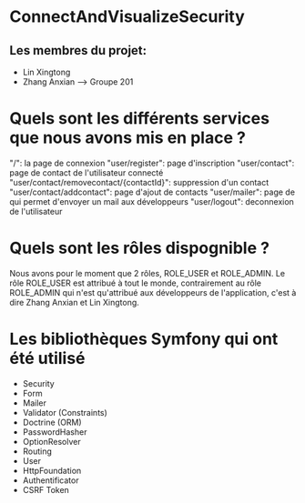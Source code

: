 # ConnectAndVisualizeSecurity
 
## Les membres du projet:
- Lin Xingtong
- Zhang Anxian
--> Groupe 201

# Quels sont les différents services que nous avons mis en place ?
"/": la page de connexion
"user/register": page d'inscription
"user/contact": page de contact de l'utilisateur connecté
"user/contact/removecontact/{contactId}": suppression d'un contact
"user/contact/addcontact": page d'ajout de contacts
"user/mailer": page de qui permet d'envoyer un mail aux développeurs
"user/logout": deconnexion de l'utilisateur

# Quels sont les rôles dispognible ?
Nous avons pour le moment que 2 rôles, ROLE_USER et ROLE_ADMIN.
Le rôle ROLE_USER est attribué à tout le monde, contrairement au rôle ROLE_ADMIN qui n'est qu'attribué aux développeurs de l'application, c'est à dire Zhang Anxian et Lin Xingtong.

# Les bibliothèques Symfony qui ont été utilisé
- Security
- Form
- Mailer
- Validator (Constraints)
- Doctrine (ORM)
- PasswordHasher
- OptionResolver
- Routing
- User
- HttpFoundation
- Authentificator
- CSRF Token
